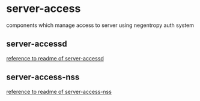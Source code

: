 # server-access

components which manage access to server using negentropy auth system

## server-accessd

[reference to readme of server-accessd](flant-server-accessd/README.md)

## server-access-nss

[reference to readme of server-access-nss](server-access-nss/README.md)

